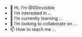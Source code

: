 - 👋 Hi, I’m @00invisible
- 👀 I’m interested in ...
- 🌱 I’m currently learning ...
- 💞️ I’m looking to collaborate on ...
- 📫 How to reach me ...

<!---
00invisible/00invisible is a ✨ special ✨ repository because its `README.md` (this file) appears on your GitHub profile.
You can click the Preview link to take a look at your changes.
--->
